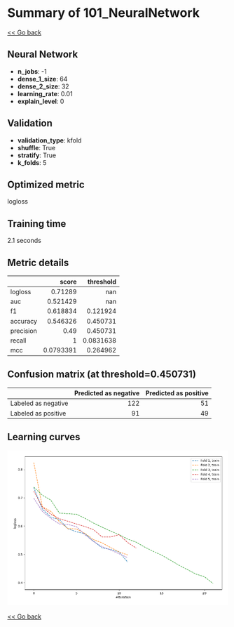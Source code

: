 # Summary of 101_NeuralNetwork

[<< Go back](../README.md)


## Neural Network
- **n_jobs**: -1
- **dense_1_size**: 64
- **dense_2_size**: 32
- **learning_rate**: 0.01
- **explain_level**: 0

## Validation
 - **validation_type**: kfold
 - **shuffle**: True
 - **stratify**: True
 - **k_folds**: 5

## Optimized metric
logloss

## Training time

2.1 seconds

## Metric details
|           |     score |   threshold |
|:----------|----------:|------------:|
| logloss   | 0.71289   | nan         |
| auc       | 0.521429  | nan         |
| f1        | 0.618834  |   0.121924  |
| accuracy  | 0.546326  |   0.450731  |
| precision | 0.49      |   0.450731  |
| recall    | 1         |   0.0831638 |
| mcc       | 0.0793391 |   0.264962  |


## Confusion matrix (at threshold=0.450731)
|                     |   Predicted as negative |   Predicted as positive |
|:--------------------|------------------------:|------------------------:|
| Labeled as negative |                     122 |                      51 |
| Labeled as positive |                      91 |                      49 |

## Learning curves
![Learning curves](learning_curves.png)

[<< Go back](../README.md)
